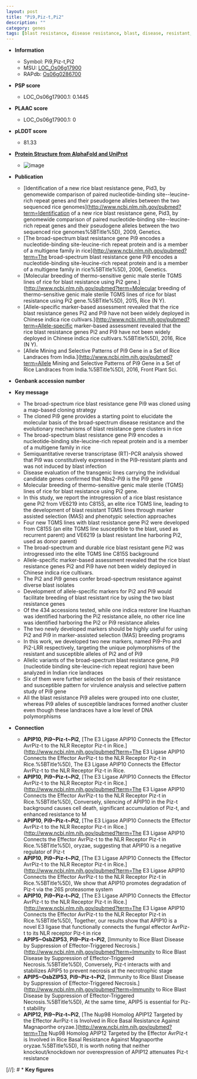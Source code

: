 ```yaml
---
layout: post
title: "Pi9,Piz-t,Pi2"
description: ""
category: genes
tags: [blast resistance, disease resistance, blast, disease, resistant, resistance, sterile, development, breeding]
---
```


* **Information**  
    + Symbol: Pi9,Piz-t,Pi2  
    + MSU: [LOC_Os06g17900](http://rice.plantbiology.msu.edu/cgi-bin/ORF_infopage.cgi?orf=LOC_Os06g17900)  
    + RAPdb: [Os06g0286700](http://rapdb.dna.affrc.go.jp/viewer/gbrowse_details/irgsp1?name=Os06g0286700)  

* **PSP score**  
    + LOC_Os06g17900.1: 0.1445 

* **PLAAC score**  
    + LOC_Os06g17900.1: 0 

* **pLDDT score**
    + 81.33

* **[Protein Structure from AlphaFold and UniProt](https://www.uniprot.org/uniprotkb/Q5VN78/entry#structure)**
    + ![image](https://ricepsp.github.io/images/Q5/AF-Q5VN78-F1.png)

* **Publication**  
    + [Identification of a new rice blast resistance gene, Pid3, by genomewide comparison of paired nucleotide-binding site--leucine-rich repeat genes and their pseudogene alleles between the two sequenced rice genomes](http://www.ncbi.nlm.nih.gov/pubmed?term=Identification of a new rice blast resistance gene, Pid3, by genomewide comparison of paired nucleotide-binding site--leucine-rich repeat genes and their pseudogene alleles between the two sequenced rice genomes%5BTitle%5D), 2009, Genetics.
    + [The broad-spectrum blast resistance gene Pi9 encodes a nucleotide-binding site-leucine-rich repeat protein and is a member of a multigene family in rice](http://www.ncbi.nlm.nih.gov/pubmed?term=The broad-spectrum blast resistance gene Pi9 encodes a nucleotide-binding site-leucine-rich repeat protein and is a member of a multigene family in rice%5BTitle%5D), 2006, Genetics.
    + [Molecular breeding of thermo-sensitive genic male sterile TGMS lines of rice for blast resistance using Pi2 gene.](http://www.ncbi.nlm.nih.gov/pubmed?term=Molecular breeding of thermo-sensitive genic male sterile TGMS lines of rice for blast resistance using Pi2 gene.%5BTitle%5D), 2015, Rice (N Y).
    + [Allele-specific marker-based assessment revealed that the rice blast resistance genes Pi2 and Pi9 have not been widely deployed in Chinese indica rice cultivars.](http://www.ncbi.nlm.nih.gov/pubmed?term=Allele-specific marker-based assessment revealed that the rice blast resistance genes Pi2 and Pi9 have not been widely deployed in Chinese indica rice cultivars.%5BTitle%5D), 2016, Rice (N Y).
    + [Allele Mining and Selective Patterns of Pi9 Gene in a Set of Rice Landraces from India.](http://www.ncbi.nlm.nih.gov/pubmed?term=Allele Mining and Selective Patterns of Pi9 Gene in a Set of Rice Landraces from India.%5BTitle%5D), 2016, Front Plant Sci.

* **Genbank accession number**  

* **Key message**  
    + The broad-spectrum rice blast resistance gene Pi9 was cloned using a map-based cloning strategy
    + The cloned Pi9 gene provides a starting point to elucidate the molecular basis of the broad-spectrum disease resistance and the evolutionary mechanisms of blast resistance gene clusters in rice
    + The broad-spectrum blast resistance gene Pi9 encodes a nucleotide-binding site-leucine-rich repeat protein and is a member of a multigene family in rice
    + Semiquantitative reverse transcriptase (RT)-PCR analysis showed that Pi9 was constitutively expressed in the Pi9-resistant plants and was not induced by blast infection
    + Disease evaluation of the transgenic lines carrying the individual candidate genes confirmed that Nbs2-Pi9 is the Pi9 gene
    + Molecular breeding of thermo-sensitive genic male sterile (TGMS) lines of rice for blast resistance using Pi2 gene.
    + In this study, we report the introgression of a rice blast resistance gene Pi2 from VE6219 into C815S, an elite rice TGMS line, leading to the development of blast resistant TGMS lines through marker assisted selection (MAS) and phenotypic selection approaches
    + Four new TGMS lines with blast resistance gene Pi2 were developed from C815S (an elite TGMS line susceptible to the blast, used as recurrent parent) and VE6219 (a blast resistant line harboring Pi2, used as donor parent)
    + The broad-spectrum and durable rice blast resistant gene Pi2 was introgressed into the elite TGMS line C815S background
    + Allele-specific marker-based assessment revealed that the rice blast resistance genes Pi2 and Pi9 have not been widely deployed in Chinese indica rice cultivars.
    + The Pi2 and Pi9 genes confer broad-spectrum resistance against diverse blast isolates
    + Development of allele-specific markers for Pi2 and Pi9 would facilitate breeding of blast resistant rice by using the two blast resistance genes
    + Of the 434 accessions tested, while one indica restorer line Huazhan was identified harboring the Pi2 resistance allele, no other rice line was identified harboring the Pi2 or Pi9 resistance alleles
    + The two newly developed markers should be highly useful for using Pi2 and Pi9 in marker-assisted selection (MAS) breeding programs
    + In this work, we developed two new markers, named Pi9-Pro and Pi2-LRR respectively, targeting the unique polymorphisms of the resistant and susceptible alleles of Pi2 and of Pi9
    + Allelic variants of the broad-spectrum blast resistance gene, Pi9 (nucleotide binding site-leucine-rich repeat region) have been analyzed in Indian rice landraces
    + Six of them were further selected on the basis of their resistance and susceptible pattern for virulence analysis and selective pattern study of Pi9 gene
    + All the blast resistance Pi9 alleles were grouped into one cluster, whereas Pi9 alleles of susceptible landraces formed another cluster even though these landraces have a low level of DNA polymorphisms

* **Connection**  
    + __APIP10__, __Pi9~Piz-t~Pi2__, [The E3 Ligase APIP10 Connects the Effector AvrPiz-t to the NLR Receptor Piz-t in Rice.](http://www.ncbi.nlm.nih.gov/pubmed?term=The E3 Ligase APIP10 Connects the Effector AvrPiz-t to the NLR Receptor Piz-t in Rice.%5BTitle%5D), The E3 Ligase APIP10 Connects the Effector AvrPiz-t to the NLR Receptor Piz-t in Rice.
    + __APIP10__, __Pi9~Piz-t~Pi2__, [The E3 Ligase APIP10 Connects the Effector AvrPiz-t to the NLR Receptor Piz-t in Rice.](http://www.ncbi.nlm.nih.gov/pubmed?term=The E3 Ligase APIP10 Connects the Effector AvrPiz-t to the NLR Receptor Piz-t in Rice.%5BTitle%5D), Conversely, silencing of APIP10 in the Piz-t background causes cell death, significant accumulation of Piz-t, and enhanced resistance to M
    + __APIP10__, __Pi9~Piz-t~Pi2__, [The E3 Ligase APIP10 Connects the Effector AvrPiz-t to the NLR Receptor Piz-t in Rice.](http://www.ncbi.nlm.nih.gov/pubmed?term=The E3 Ligase APIP10 Connects the Effector AvrPiz-t to the NLR Receptor Piz-t in Rice.%5BTitle%5D), oryzae, suggesting that APIP10 is a negative regulator of Piz-t
    + __APIP10__, __Pi9~Piz-t~Pi2__, [The E3 Ligase APIP10 Connects the Effector AvrPiz-t to the NLR Receptor Piz-t in Rice.](http://www.ncbi.nlm.nih.gov/pubmed?term=The E3 Ligase APIP10 Connects the Effector AvrPiz-t to the NLR Receptor Piz-t in Rice.%5BTitle%5D), We show that APIP10 promotes degradation of Piz-t via the 26S proteasome system
    + __APIP10__, __Pi9~Piz-t~Pi2__, [The E3 Ligase APIP10 Connects the Effector AvrPiz-t to the NLR Receptor Piz-t in Rice.](http://www.ncbi.nlm.nih.gov/pubmed?term=The E3 Ligase APIP10 Connects the Effector AvrPiz-t to the NLR Receptor Piz-t in Rice.%5BTitle%5D), Together, our results show that APIP10 is a novel E3 ligase that functionally connects the fungal effector AvrPiz-t to its NLR receptor Piz-t in rice
    + __APIP5~OsbZIP53__, __Pi9~Piz-t~Pi2__, [Immunity to Rice Blast Disease by Suppression of Effector-Triggered Necrosis.](http://www.ncbi.nlm.nih.gov/pubmed?term=Immunity to Rice Blast Disease by Suppression of Effector-Triggered Necrosis.%5BTitle%5D), Conversely, Piz-t interacts with and stabilizes APIP5 to prevent necrosis at the necrotrophic stage
    + __APIP5~OsbZIP53__, __Pi9~Piz-t~Pi2__, [Immunity to Rice Blast Disease by Suppression of Effector-Triggered Necrosis.](http://www.ncbi.nlm.nih.gov/pubmed?term=Immunity to Rice Blast Disease by Suppression of Effector-Triggered Necrosis.%5BTitle%5D), At the same time, APIP5 is essential for Piz-t stability
    + __APIP12__, __Pi9~Piz-t~Pi2__, [The Nup98 Homolog APIP12 Targeted by the Effector AvrPiz-t is Involved in Rice Basal Resistance Against Magnaporthe oryzae.](http://www.ncbi.nlm.nih.gov/pubmed?term=The Nup98 Homolog APIP12 Targeted by the Effector AvrPiz-t is Involved in Rice Basal Resistance Against Magnaporthe oryzae.%5BTitle%5D), It is worth noting that neither knockout/knockdown nor overexpression of APIP12 attenuates Piz-t resistance

[//]: # * **Key figures**  


